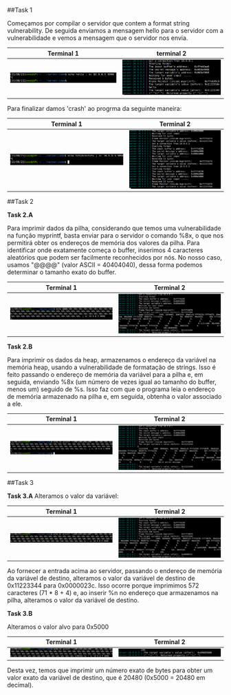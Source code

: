 ##Task 1

Começamos por compilar o servidor que contem a format string vulnerability. De seguida enviamos a mensagem hello para o servidor com a vulnerabilidade e vemos a mensagem que o servidor nos envia.

| Terminal 1  | terminal 2 |
| ------ | ------ |
|    ![Alt text](img/task1lab7.png)    | ![Alt text](lab7(1).png)


Para finalizar damos 'crash' ao progrma da seguinte maneira:


| Terminal 1  | Terminal 2 |
| ------ | ------ |
|   ![Alt text](task1(2)lab7.png)     |    ![Alt text](lab7(2).png)    |

##Task 2

**Task 2.A**

Para imprimir dados da pilha, considerando que temos uma vulnerabilidade na função myprintf, basta enviar para o servidor o comando %8x, o que nos permitirá obter os endereços de memória dos valores da pilha. Para identificar onde exatamente começa o buffer, inserimos 4 caracteres aleatórios que podem ser facilmente reconhecidos por nós. No nosso caso, usamos "@@@@" (valor ASCII = 40404040), dessa forma podemos determinar o tamanho exato do buffer.


| Terminal 1  | Terminal 2 |
| ------ | ------ |
|   ![Alt text](img/task2lab7.png)     |    ![Alt text](img/lab7(3).png)    |

**Task 2.B**

 Para imprimir os dados da heap, armazenamos o endereço da variável na memória heap, usando a vulnerabilidade de formatação de strings. Isso é feito passando o endereço de memória da variável para a pilha e, em seguida, enviando %8x (um número de vezes igual ao tamanho do buffer, menos um) seguido de %s. Isso faz com que o programa leia o endereço de memória armazenado na pilha e, em seguida, obtenha o valor associado a ele.

 | Terminal 1  | Terminal 2 |
| ------ | ------ |
|   ![Alt text](img/task2alab7.png)     |    ![Alt text](img/lab7(4).png)    |


##Task 3

**Task 3.A**
Alteramos o valor da variável:

 | Terminal 1  | Terminal 2 |
| ------ | ------ |
|   ![Alt text](img/lab73a.png)     |    ![Alt text](img/lab7(5).png)    |

Ao fornecer a entrada acima ao servidor, passando o endereço de memória da variável de destino, alteramos o valor da variável de destino de 0x11223344 para 0x0000023c. Isso ocorre porque imprimimos 572 caracteres (71 * 8 + 4) e, ao inserir %n no endereço que armazenamos na pilha, alteramos o valor da variável de destino.

**Task 3.B**

Alteramos o valor alvo para 0x5000

| Terminal 1  | Terminal 2 |
| ------ | ------ |
|   ![Alt text](img/lab73B.png)     |    ![Alt text](img/lab7(6).png)    |

Desta vez, temos que imprimir um número exato de bytes para obter um valor exato da variável de destino, que é 20480 (0x5000 = 20480 em decimal).



